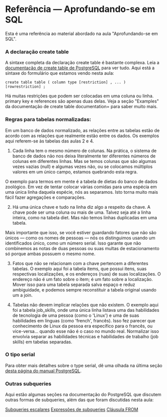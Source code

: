 # Referência — Aprofundando-se em SQL
Esta é uma referência ao material abordado na aula "Aprofundando-se em SQL".

### A declaração create table
A sintaxe completa da declaração create table é bastante complexa. Leia a [documentação de create table de PostgreSQL](http://www.postgresql.org/docs/9.4/static/sql-createtable.html) para ver tudo. Aqui está a sintaxe do formulário que estamos vendo nesta aula:

```
create table table ( column type [restriction] , ... ) [rowrestriction] ;
```

Há muitas restrições que podem ser colocadas em uma coluna ou linha. primary key e references são apenas duas delas. Veja a seção "Examples" da documentação de create table documentation= para saber muito mais.

### Regras para tabelas normalizadas:
Em um banco de dados normalizado, as relações entre as tabelas estão de acordo com as relações que realmente estão entre os dados. Os exemplos aqui referem-se às tabelas das aulas 2 e 4.


1. Cada linha tem o mesmo número de colunas.
Na prática, o sistema de banco de dados não nos deixa literalmente ter diferentes números de colunas em diferentes linhas. Mas se temos colunas que são algumas vezes vazias (null) e algumas vezes não, ou se colocamos múltiplos valores em um único campo, estamos quebrando esta regra.

O exemplo para termos em mente é a tabela de dietas do banco de dados zoológico. Em vez de tentar colocar várias comidas para uma espécia em uma única linha daquela espécie, nós as separamos. Isto torna muito mais fácil fazer agregações e comparações.

2. Há uma única chave e tudo na linha diz algo a respeito da chave.
A chave pode ser uma coluna ou mais de uma. Talvez seja até a linha inteira, como na tabela diet. Mas não temos linhas duplicadas em uma tabela.

Mais importante que isso, se você estiver guardando fatores que não são únicos — como os nomes de pessoas — nós os distinguimos usando um identificados único, como um número serial. Isso garante que não combinemos as notas de duas pessoas ou suas multas de estacionamento só porque ambas possuem o mesmo nome.

3. Fatos que não se relacionam com a chave pertencem a diferentes tabelas.
O exemplo aqui foi a tabela items, que possui itens, suas respectivas localizações, e os endereços (ruas) de suas localizações. O endereço não é um fato sobre o item; é um fato sobre a localização. Mover isso para uma tabela separada salva espaço e reduz ambiguidade, e podemos sempre reconstituir a tabela original usando um a join.

4. Tabelas não devem implicar relações que não existem.
O exemplo aqui foi a tabela job_skills, onde uma única linha listava uma das habilidades de tecnologia de uma pessoa (como o 'Linux') e uma de suas habilidades em línguas (como 'french', francês). Isso fez parecer que conhecimento de Linux da pessoa era específico para o francês, ou vice-versa... quando esse não é o caso no mundo real. Normalizar isso envolvia separar as habilidades técnicas e habilidades de trabalho (job skills) em tabelas separadas.

### O tipo serial
Para obter mais detalhes sobre o type serial, dê uma olhada na última seção [desta página do manual PostgreSQL](https://www.postgresql.org/docs/9.4/datatype-numeric.html).

### Outras subqueries
Aqui estão algumas seções na documentação do PostgreSQL que discutem outras formas de subqueries, além das que foram discutidas nesta aula:

[Subqueries escalares](https://www.postgresql.org/docs/9.4/sql-expressions.html#SQL-SYNTAX-SCALAR-SUBQUERIES)
[Expressões de subqueries](https://www.postgresql.org/docs/9.4/functions-subquery.html)
[Cláusula FROM](https://www.postgresql.org/docs/9.4/sql-select.html#SQL-FROM)
